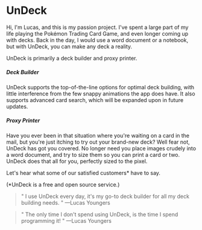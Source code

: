 # UnDeck

Hi, I'm Lucas, and this is my passion project. I've spent a large part of my life playing the Pokémon Trading Card Game, and even longer coming up with decks. Back in the day, I would use a word document or a notebook, but with UnDeck, you can make any deck a reality.

UnDeck is primarily a deck builder and proxy printer.

##### Deck Builder
UnDeck supports the top-of-the-line options for optimal deck building, with little interference from the few snappy animations the app does have. It also supports advanced card search, which will be expanded upon in future updates.

##### Proxy Printer
Have you ever been in that situation where you're waiting on a card in the mail, but you're just itching to try out your brand-new deck? Well fear not, UnDeck has got you covered. No longer need you place images crudely into a word document, and try to size them so you can print a card or two. UnDeck does that all for you, perfectly sized to the pixel.

Let's hear what some of our satisfied customers* have to say.

(*UnDeck is a free and open source service.)

> " I use UnDeck every day, it's my go-to deck builder for all my deck building needs. " —Lucas Youngers

> " The only time I don't spend using UnDeck, is the time I spend programming it! " —Lucas Youngers